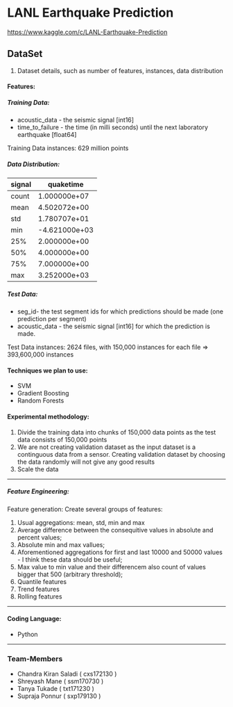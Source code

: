 # LANL Earthquake Prediction
https://www.kaggle.com/c/LANL-Earthquake-Prediction

## DataSet

1.	Dataset details, such as number of features, instances, data distribution

#### Features:
##### Training Data:
 * acoustic_data - the seismic signal [int16]
 * time_to_failure - the time (in milli seconds) until the next laboratory earthquake [float64]

Training Data instances: 629 million points 

##### Data Distribution:

signal |	quaketime
--- | --- 
count| 1.000000e+07	 |  1.000000e+07
mean | 4.502072e+00  |	5.183598e+00
std	 | 1.780707e+01	 |  5.091286e+00
min	 | -4.621000e+03 |	7.954798e-04
25%	 | 2.000000e+00	 |  6.498971e-01
50%	 | 4.000000e+00	 |  1.298899e+00
75%	 | 7.000000e+00	 |  1.089170e+01
max	 | 3.252000e+03	 |  1.154080e+01

 ##### Test Data:

* seg_id- the test segment ids for which predictions should be made (one prediction per segment)
* acoustic_data - the seismic signal [int16] for which the prediction is made.

Test Data instances: 2624 files, with 150,000 instances for each file => 393,600,000 instances

#### Techniques we plan to use: 
* SVM
* Gradient Boosting
* Random Forests

#### Experimental methodology: 
1) Divide the training data into chunks of 150,000 data points as the test data consists of 150,000 points
2) We are not creating validation dataset as the input dataset is a continguous data from a sensor. Creating validation dataset by choosing the data randomly will not give any good results
3) Scale the data

***
##### Feature Engineering: 
Feature generation: Create several groups of features:

1) Usual aggregations: mean, std, min and max
2) Average difference between the consequitive values in absolute and percent values;
3) Absolute min and max vallues;
4) Aforementioned aggregations for first and last 10000 and 50000 values - I think these data should be useful;
5) Max value to min value and their differencem also count of values bigger that 500 (arbitrary threshold);
6) Quantile features
7) Trend features
8) Rolling features
***

#### Coding Language:
 * Python

--- 
### Team-Members
* Chandra Kiran Saladi ( cxs172130 )
* Shreyash Mane ( ssm170730 )
* Tanya Tukade ( txt171230 )
* Supraja Ponnur ( sxp179130 )
